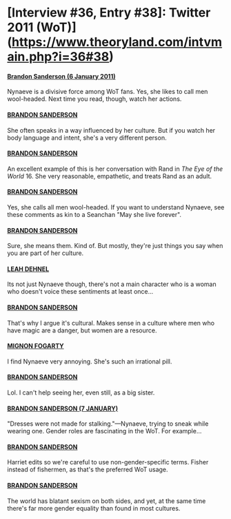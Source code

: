 # [Interview #36, Entry #38]: Twitter 2011 (WoT)](https://www.theoryland.com/intvmain.php?i=36#38)

#### [Brandon Sanderson (6 January 2011)](http://twitter.com/BrandonSandrson/status/23101074193780737)

Nynaeve is a divisive force among WoT fans. Yes, she likes to call men wool-headed. Next time you read, though, watch her actions.

#### [BRANDON SANDERSON](http://twitter.com/BrandonSandrson/status/23101282298372098)

She often speaks in a way influenced by her culture. But if you watch her body language and intent, she's a very different person.

#### [BRANDON SANDERSON](http://twitter.com/BrandonSandrson/status/23102018306441216)

An excellent example of this is her conversation with Rand in
*The Eye of the World*
16. She very reasonable, empathetic, and treats Rand as an adult.

#### [BRANDON SANDERSON](http://twitter.com/BrandonSandrson/status/23103516369227777)

Yes, she calls all men wool-headed. If you want to understand Nynaeve, see these comments as kin to a Seanchan "May she live forever".

#### [BRANDON SANDERSON](http://twitter.com/BrandonSandrson/status/23103771559075840)

Sure, she means them. Kind of. But mostly, they're just things you say when you are part of her culture.

#### [LEAH DEHNEL](http://twitter.com/LeahJaclyn/status/23104423999840257)

Its not just Nynaeve though, there's not a main character who is a woman who doesn't voice these sentiments at least once...

#### [BRANDON SANDERSON](http://twitter.com/BrandonSandrson/status/23107648148742144)

That's why I argue it's cultural. Makes sense in a culture where men who have magic are a danger, but women are a resource.

#### [MIGNON FOGARTY](http://twitter.com/GrammarGirl/status/23146158222217216)

I find Nynaeve very annoying. She's such an irrational pill.

#### [BRANDON SANDERSON](http://twitter.com/BrandonSandrson/status/23148568139276288)

Lol. I can't help seeing her, even still, as a big sister.

#### [BRANDON SANDERSON (7 JANUARY)](http://twitter.com/BrandonSandrson/status/23463173126361088)

"Dresses were not made for stalking."—Nynaeve, trying to sneak while wearing one. Gender roles are fascinating in the WoT. For example...

#### [BRANDON SANDERSON](http://twitter.com/BrandonSandrson/status/23463477251149824)

Harriet edits so we're careful to use non-gender-specific terms. Fisher instead of fishermen, as that's the preferred WoT usage.

#### [BRANDON SANDERSON](http://twitter.com/BrandonSandrson/status/23463925265731584)

The world has blatant sexism on both sides, and yet, at the same time there's far more gender equality than found in most cultures.

